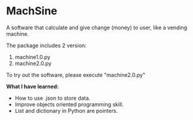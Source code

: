 # MachSine
A software that calculate and give change (money) to user, like a vending machine.

The package includes 2 version:
1. machine1.0.py
2. machine2.0.py

To try out the software, please execute "machine2.0.py"

__What I have learned:__
- How to use .json to store data.
- Improve objects oriented programming skill.
- List and dictionary in Python are pointers.
